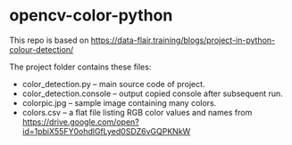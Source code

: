 # opencv-color-python

This repo is based on https://data-flair.training/blogs/project-in-python-colour-detection/

The project folder contains these files:

* color_detection.py – main source code of project.
* color_detection.console – output copied console after subsequent run.
* colorpic.jpg – sample image containing many colors.
* colors.csv – a flat file listing RGB color values and names from https://drive.google.com/open?id=1pbiX55FY0ohdlGfLyed0SDZ6vGQPKNkW




